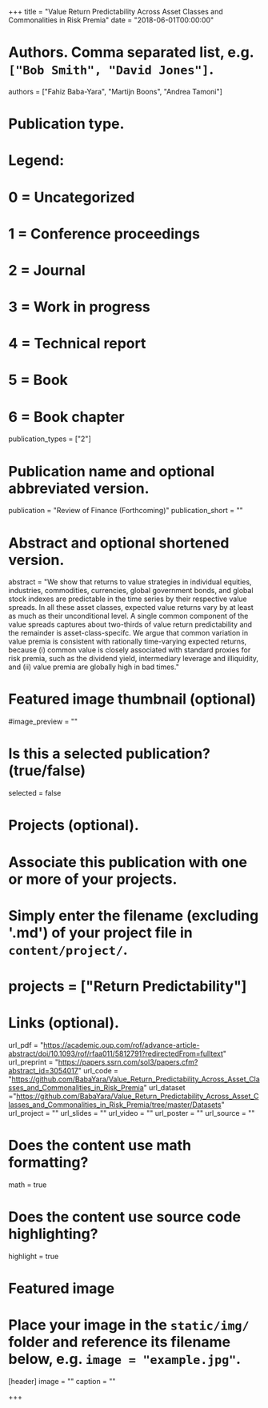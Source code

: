 +++
title = "Value Return Predictability Across Asset Classes and Commonalities in Risk Premia"
date = "2018-06-01T00:00:00"

# Authors. Comma separated list, e.g. `["Bob Smith", "David Jones"]`.
authors = ["Fahiz Baba-Yara", "Martijn Boons", "Andrea Tamoni"]

# Publication type.
# Legend:
# 0 = Uncategorized
# 1 = Conference proceedings
# 2 = Journal
# 3 = Work in progress
# 4 = Technical report
# 5 = Book
# 6 = Book chapter
publication_types = ["2"]

# Publication name and optional abbreviated version.
publication = "Review of Finance (Forthcoming)"
publication_short = ""

# Abstract and optional shortened version.
abstract = "We show that returns to value strategies in individual equities, industries, commodities, currencies, global government bonds, and global stock indexes are predictable in the time series by their respective value spreads. In all these asset classes, expected value returns vary by at least as much as their unconditional level. A single common component of the value spreads captures about two-thirds of value return predictability and the remainder is asset-class-specifc. We argue that common variation in value premia is consistent with rationally time-varying expected returns, because (i) common value is closely associated with standard proxies for risk premia, such as the dividend yield, intermediary leverage and illiquidity, and (ii) value premia are globally high in bad times."

# Featured image thumbnail (optional)
#image_preview = ""

# Is this a selected publication? (true/false)
selected = false

# Projects (optional).
#   Associate this publication with one or more of your projects.
#   Simply enter the filename (excluding '.md') of your project file in `content/project/`.
# projects = ["Return Predictability"]

# Links (optional).
url_pdf = "https://academic.oup.com/rof/advance-article-abstract/doi/10.1093/rof/rfaa011/5812791?redirectedFrom=fulltext"
url_preprint = "https://papers.ssrn.com/sol3/papers.cfm?abstract_id=3054017"
url_code = "https://github.com/BabaYara/Value_Return_Predictability_Across_Asset_Classes_and_Commonalities_in_Risk_Premia"
url_dataset ="https://github.com/BabaYara/Value_Return_Predictability_Across_Asset_Classes_and_Commonalities_in_Risk_Premia/tree/master/Datasets"
url_project = ""
url_slides = ""
url_video = ""
url_poster = ""
url_source = ""

# Does the content use math formatting?
math = true

# Does the content use source code highlighting?
highlight = true

# Featured image
# Place your image in the `static/img/` folder and reference its filename below, e.g. `image = "example.jpg"`.
[header]
image = ""
caption = ""

+++

